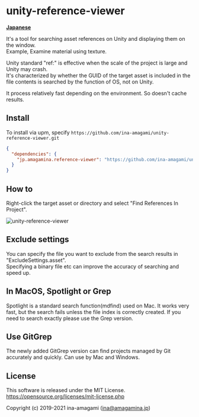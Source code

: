 # unity-reference-viewer

[**Japanese**](README.md)

It's a tool for searching asset references on Unity and displaying them on the window.  
Example, Examine material using texture.  

Unity standard "ref:" is effective when the scale of the project is large and Unity may crash.  
It's characterized by whether the GUID of the target asset is included in the file contents is searched by the function of OS, not on Unity.  
  
It process relatively fast depending on the environment. So doesn't cache results.

## Install

To install via upm, specify `https://github.com/ina-amagami/unity-reference-viewer.git`

```json
{
  "dependencies": {
    "jp.amagamina.reference-viewer": "https://github.com/ina-amagami/unity-reference-viewer.git"
  }
}
```

## How to

Right-click the target asset or directory and select "Find References In Project".

![unity-reference-viewer](https://amagamina.jp/wp-content/uploads/2019/07/how-to-1.gif)

## Exclude settings

You can specify the file you want to exclude from the search results in "ExcludeSettings.asset".  
Specifying a binary file etc can improve the accuracy of searching and speed up.

## In MacOS, Spotlight or Grep

Spotlight is a standard search function(mdfind) used on Mac.
It works very fast, but the search fails unless the file index is correctly created.
If you need to search exactly please use the Grep version.

## Use GitGrep

The newly added GitGrep version can find projects managed by Git accurately and quickly.
Can use by Mac and Windows.

## License

This software is released under the MIT License.  
https://opensource.org/licenses/mit-license.php

Copyright (c) 2019-2021 ina-amagami (ina@amagamina.jp)
